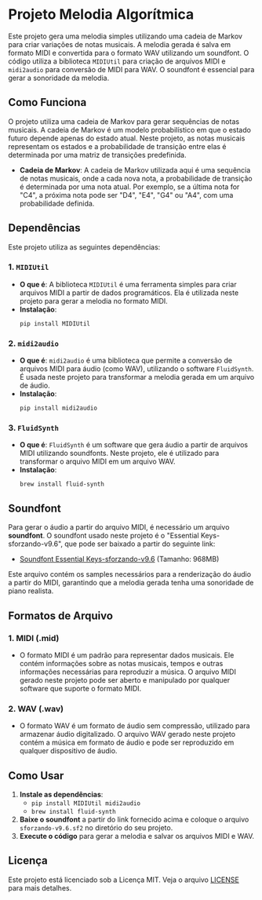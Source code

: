 
# Projeto Melodia Algorítmica

Este projeto gera uma melodia simples utilizando uma cadeia de Markov para criar variações de notas musicais. A melodia gerada é salva em formato MIDI e convertida para o formato WAV utilizando um soundfont. O código utiliza a biblioteca `MIDIUtil` para criação de arquivos MIDI e `midi2audio` para conversão de MIDI para WAV. O soundfont é essencial para gerar a sonoridade da melodia.

## Como Funciona

O projeto utiliza uma cadeia de Markov para gerar sequências de notas musicais. A cadeia de Markov é um modelo probabilístico em que o estado futuro depende apenas do estado atual. Neste projeto, as notas musicais representam os estados e a probabilidade de transição entre elas é determinada por uma matriz de transições predefinida.

- **Cadeia de Markov**: A cadeia de Markov utilizada aqui é uma sequência de notas musicais, onde a cada nova nota, a probabilidade de transição é determinada por uma nota atual. Por exemplo, se a última nota for "C4", a próxima nota pode ser "D4", "E4", "G4" ou "A4", com uma probabilidade definida.

## Dependências

Este projeto utiliza as seguintes dependências:

### 1. `MIDIUtil`
- **O que é**: A biblioteca `MIDIUtil` é uma ferramenta simples para criar arquivos MIDI a partir de dados programáticos. Ela é utilizada neste projeto para gerar a melodia no formato MIDI.
- **Instalação**: 
  ```
  pip install MIDIUtil
  ```

### 2. `midi2audio`
- **O que é**: `midi2audio` é uma biblioteca que permite a conversão de arquivos MIDI para áudio (como WAV), utilizando o software `FluidSynth`. É usada neste projeto para transformar a melodia gerada em um arquivo de áudio.
- **Instalação**: 
  ```
  pip install midi2audio
  ```

### 3. `FluidSynth`
- **O que é**: `FluidSynth` é um software que gera áudio a partir de arquivos MIDI utilizando soundfonts. Neste projeto, ele é utilizado para transformar o arquivo MIDI em um arquivo WAV.
- **Instalação**: 
  ```
  brew install fluid-synth
  ```

## Soundfont

Para gerar o áudio a partir do arquivo MIDI, é necessário um arquivo **soundfont**. O soundfont usado neste projeto é o "Essential Keys-sforzando-v9.6", que pode ser baixado a partir do seguinte link:

- [Soundfont Essential Keys-sforzando-v9.6](https://sites.google.com/site/soundfonts4u/)
  (Tamanho: 968MB)

Este arquivo contém os samples necessários para a renderização do áudio a partir do MIDI, garantindo que a melodia gerada tenha uma sonoridade de piano realista.

## Formatos de Arquivo

### 1. **MIDI (.mid)**
- O formato MIDI é um padrão para representar dados musicais. Ele contém informações sobre as notas musicais, tempos e outras informações necessárias para reproduzir a música. O arquivo MIDI gerado neste projeto pode ser aberto e manipulado por qualquer software que suporte o formato MIDI.

### 2. **WAV (.wav)**
- O formato WAV é um formato de áudio sem compressão, utilizado para armazenar áudio digitalizado. O arquivo WAV gerado neste projeto contém a música em formato de áudio e pode ser reproduzido em qualquer dispositivo de áudio.

## Como Usar

1. **Instale as dependências**:
   - `pip install MIDIUtil midi2audio`
   - `brew install fluid-synth`
2. **Baixe o soundfont** a partir do link fornecido acima e coloque o arquivo `sforzando-v9.6.sf2` no diretório do seu projeto.
3. **Execute o código** para gerar a melodia e salvar os arquivos MIDI e WAV.

## Licença

Este projeto está licenciado sob a Licença MIT. Veja o arquivo [LICENSE](LICENSE) para mais detalhes.

